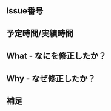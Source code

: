 ## Issue番号

## 予定時間/実績時間

## What - なにを修正したか？

<!-- ビューの変更がある場合はスクショによる比較などがあるとわかりやすい -->

## Why - なぜ修正したか？

<!-- 変更の目的 -->

## 補足

<!-- レビューをする際に見てほしい点、ローカル環境で試す際の注意点、など -->
